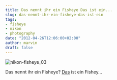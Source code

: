 ```yaml
---
title: Das nennt ihr ein Fisheye Das ist ein...
slug: das-nennt-ihr-ein-fisheye-das-ist-ein
tags:
- fisheye
- nikon
- photography
date: "2012-04-26T12:06:00+02:00"
author: marvin
draft: false
---
```

![nikon-fisheye_03](/images/nikon-fisheye_03.jpg)

Das nennt ihr ein Fisheye?
[Das](http://boingboing.net/2012/04/23/giant-6mm-nikon-fisheye-for-1.html)
ist ein Fishey...